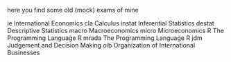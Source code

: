 here you find some old (mock) exams of mine

ie 	International Economics
cla 	Calculus
instat	Inferential Statistics
destat	Descriptive Statistics
macro	Macroeconomics
micro	Microeconomics
R	The Programming Language R
mrada 	The Programming Language R
jdm	Judgement and Decision Making
oib	Organization of International Businesses	
